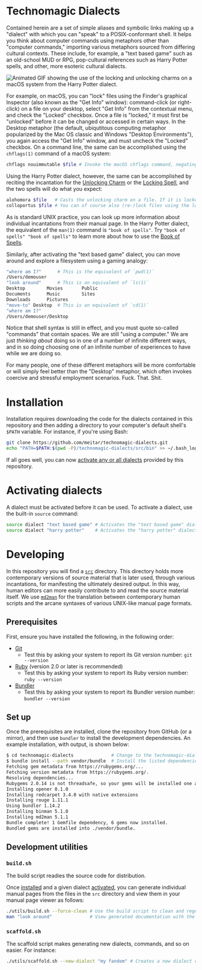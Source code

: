 # Technomagic Dialects

Contained herein are a set of simple aliases and symbolic links making up a "dialect" with which you can "speak" to a POSIX-conformant shell. It helps you think about computer commands using metaphors other than "computer commands," importing various metaphors sourced from differing cultural contexts. These include, for example, a "text based game" such as an old-school MUD or RPG, pop-cultural references such as Harry Potter spells, and other, more esoteric cultural dialects.

![Animated GIF showing the use of the locking and unlocking charms on a macOS system from the Harry Potter dialect.](https://i.imgur.com/NhE2S80.gif)

For example, on macOS, you can "lock" files using the Finder's graphical Inspector (also known as the "Get Info" window): command-click (or right-click) on a file on your desktop, select "Get Info" from the contextual menu, and check the "Locked" checkbox. Once a file is "locked," it must first be "unlocked" before it can be changed or accessed in certain ways. In the Desktop metaphor (the default, ubiqutitous computing metaphor popularized by the Mac OS classic and Windows "Desktop Environments"), you again access the "Get Info" window, and must uncheck the "Locked" checkbox. On a command line, the same can be accomplished using the `chflags(1)` command of a macOS system:

```sh
chflags nouimmutable $file # Invoke the macOS chflags command, negating the "user immutable" flag on "$file"
```

Using the Harry Potter dialect, however, the same can be accomplished by reciting the incantation for the [Unlocking Charm](https://harrypotter.wikia.com/wiki/Unlocking_Charm) or the [Locking Spell](https://harrypotter.wikia.com/wiki/Locking_Spell), and the two spells will do what you expect:

```sh
alohomora $file   # Casts the unlocking charm on a file. If it is locked, it will now be unlocked.
colloportus $file # You can of course also (re-)lock files using the locking spell.
```

As is standard UNIX practice, you can look up more information about individual incantations from their manual page. In the Harry Potter dialect, the equivalent of the `man(1)` command is `"book of spells"`. Try `"book of spells" "book of spells"` to learn more about how to use the [Book of Spells](https://harrypotter.wikia.com/wiki/Book_of_Spells).

Similarly, after activating the "text based game" dialect, you can move around and explore a filesystem using a gaming analogy:

```sh
"where am I?"      # This is the equivalent of `pwd(1)`
/Users/demouser
"look around"      # This is an equivalent of `ls(1)`
Desktop        Movies       Public
Documents      Music        Sites
Downloads      Pictures
"move-to" Desktop  # This is an equivalent of `cd(1)`
"where am I?"
/Users/demouser/Desktop
```

Notice that shell syntax is still in effect, and you must quote so-called "commands" that contain spaces. We are still "using a computer." We are just *thinking about* doing so in one of a number of infinite different ways, and in so doing choosing one of an infinite number of experiences to have while we are doing so.

For many people, one of these different metaphors will be more comfortable or will simply feel better than the "Desktop" metaphor, which often invokes coercive and stressful employment scenarios. Fuck. That. Shit.

# Installation

Installation requires downloading the code for the dialects contained in this repository and then adding a directory to your computer's default shell's `$PATH` variable. For instance, if you're using Bash:

```sh
git clone https://github.com/meitar/technomagic-dialects.git              # Download the source code.
echo "PATH=$PATH:$(pwd -P)/technomagic-dialects/src/bin" >> ~/.bash_login # Append the technomagic-dialect's bin directory to your Bash shell's auto-sourced PATH.
```

If all goes well, you can now [activate any or all dialects](#activating-dialects) provided by this repository.

# Activating dialects 

A dialect must be activated before it can be used. To activate a dialect, use the built-in `source` command:

```sh
source dialect "text based game" # Activates the "text based game" dialect.
source dialect "harry potter"    # Activates the "harry potter" dialect.
```

# Developing

In this repository you will find a [`src`](src/) directory. This directory holds more contemporary versions of source material that is later used, through various incantations, for manifesting the ultimately desired output. In this way, human editors can more easily contribute to and read the source material itself. We use [`md2man`](https://github.com/sunaku/md2man) for the translation between contemporary human scripts and the arcane syntaxes of various UNIX-like manual page formats.

## Prerequisites

First, ensure you have installed the following, in the following order:

* [Git](https://git-scm.com/)
    * Test this by asking your system to report its Git version number: `git --version`
* [Ruby](https://www.ruby-lang.org/) (version 2.0 or later is recommended)
    * Test this by asking your system to report its Ruby version number: `ruby --version`
* [Bundler](https://bundler.io/)
    * Test this by asking your system to report its Bundler version number: `bundler --version`

## Set up

Once the prerequisites are installed, clone the repository from GitHub (or a mirror), and then use `bundler` to install the development dependencies. An example installation, with output, is shown below:

```sh
$ cd technomagic-dialects              # Change to the technomagic-dialects folder.
$ bundle install --path vendor/bundle  # Install the listed dependencies.
Fetching gem metadata from https://rubygems.org/...
Fetching version metadata from https://rubygems.org/.
Resolving dependencies...
Rubygems 2.0.14 is not threadsafe, so your gems will be installed one at a time. Upgrade to Rubygems 2.1.0 or higher to enable parallel gem installation.
Installing opener 0.1.0
Installing redcarpet 3.4.0 with native extensions
Installing rouge 1.11.1
Using bundler 1.14.2
Installing binman 5.1.0
Installing md2man 5.1.1
Bundle complete! 1 Gemfile dependency, 6 gems now installed.
Bundled gems are installed into ./vendor/bundle.
```

## Development utilities

### `build.sh`

The build script readies the source code for distribution.

Once [installed](#installation) and a given dialect [activated](#activating-dialects), you can generate individual manual pages from the files in the `src` directory and view them in your manual page viewer as follows:

```sh
./utils/build.sh --force-clean # Use the build script to clean and regenerate the docs.
man "look around"              # View generated documentation with the man page viewer.
```

### `scaffold.sh`

The scaffold script makes generating new dialects, commands, and so on easier. For instance:

```sh
./utils/scaffold.sh --new-dialect "my fandom" # Creates a new dialect called "my fandom" from a template.
```
